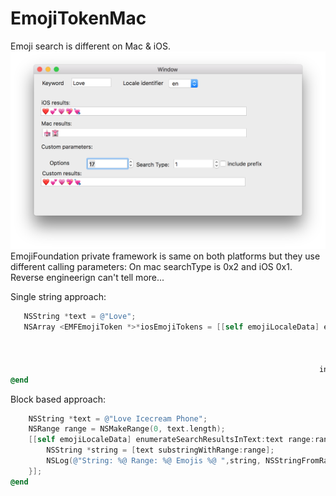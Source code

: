 # EmojiTokenMac
Emoji search is different on Mac & iOS. 
 ![](https://raw.githubusercontent.com/xhruso00/EmojiTokenMac/master/screenshot.png)
 EmojiFoundation private framework is same on both platforms but they use different calling parameters:
 On mac searchType is 0x2 and iOS 0x1. Reverse engineerign can't tell more...

Single string approach:
```objective-c
   NSString *text = @"Love";
   NSArray <EMFEmojiToken *>*iosEmojiTokens = [[self emojiLocaleData] emojiTokensForText:text
                                                                          phoneticReading:nil
                                                                                  options:0x11
                                                                               searchType:0x1
                                                                     includePrefixMatches:NO];
@end
```

Block based approach:
```objective-c
    NSString *text = @"Love Icecream Phone";
    NSRange range = NSMakeRange(0, text.length);
    [[self emojiLocaleData] enumerateSearchResultsInText:text range:range options:0x11 searchType:0x2 usingBlock:^(NSArray *tokens, NSRange range, BOOL *stop){
        NSString *string = [text substringWithRange:range];
        NSLog(@"String: %@ Range: %@ Emojis %@ ",string, NSStringFromRange(range), [self stringFromTokenEmojiArray:tokens]);
    }];
@end
```
